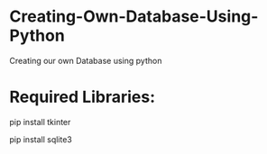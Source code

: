 # Creating-Own-Database-Using-Python
Creating our own Database using python

# Required Libraries:

pip install tkinter

pip install sqlite3

